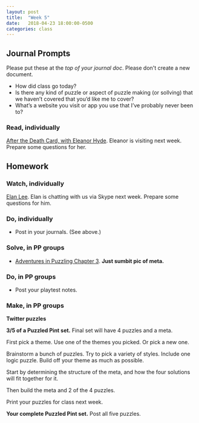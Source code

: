 ```yaml
---
layout: post
title:  "Week 5"
date:   2018-04-23 18:00:00-0500
categories: class
---
```


## Journal Prompts

Please put these at the *top of your journal doc*. Please don't create a new document.

- How did class go today?
- Is there any kind of puzzle or aspect of puzzle making (or sollving) that we haven’t covered that you’d like me to cover? 
- What’s a website you visit or app you use that I’ve probably never been to?

### Read, individually

[After the Death Card, with Eleanor Hyde](http://biggameswithace.blogspot.com/2014/11/interview-after-death-card-with-eleanor.html). Eleanor is visiting next week. Prepare some questions for her.

## Homework

### Watch, individually

[Elan Lee](https://www.egconf.com/presenters/elan-lee). Elan is chatting with us via Skype next week. Prepare some questions for him.

### Do, individually

* Post in your journals. (See above.)

### Solve, in PP groups

* [Adventures in Puzzling Chapter 3](/pdf/AiP-ch3.pdf). **Just sumbit pic of meta.**

### Do, in PP groups

* Post your playtest notes.

### Make, in PP groups

**Twitter puzzles**

**3/5 of a Puzzled Pint set.** Final set will have 4 puzzles and a meta.

First pick a theme. Use one of the themes you picked. Or pick a new one.

Brainstorm a bunch of puzzles. Try to pick a variety of styles. Include one logic puzzle. Build off your theme as much as possible.

Start by determining the structure of the meta, and how the four solutions will fit together for it.

Then build the meta and 2 of the 4 puzzles.

Print your puzzles for class next week.


**Your complete Puzzled Pint set.** Post all five puzzles.


